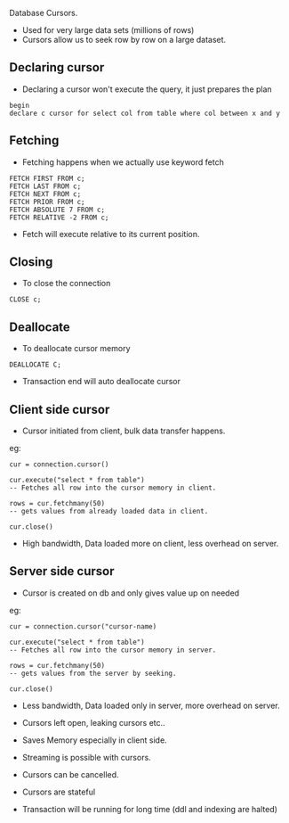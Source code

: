 Database Cursors.

- Used for very large data sets (millions of rows)
- Cursors allow us to seek row by row on a large dataset.

## Declaring cursor 
- Declaring a cursor won't execute the query, it just prepares the plan
  
```
begin
declare c cursor for select col from table where col between x and y

```
## Fetching

- Fetching happens when we actually use keyword fetch
```
FETCH FIRST FROM c;
FETCH LAST FROM c;
FETCH NEXT FROM c;
FETCH PRIOR FROM c;
FETCH ABSOLUTE 7 FROM c;
FETCH RELATIVE -2 FROM c;
```

- Fetch will execute relative to its current position.
  
## Closing
- To close the connection
```
CLOSE c;
```

## Deallocate
- To deallocate cursor memory
```
DEALLOCATE C;
```
- Transaction end will auto deallocate cursor


## Client side cursor
- Cursor initiated from client, bulk data transfer happens.

eg:
```
cur = connection.cursor()

cur.execute("select * from table")
-- Fetches all row into the cursor memory in client.

rows = cur.fetchmany(50)
-- gets values from already loaded data in client.

cur.close()
```
- High bandwidth, Data loaded more on client, less overhead on server.


## Server side cursor
- Cursor is created on db and only gives value up on needed

eg:
```
cur = connection.cursor("cursor-name)

cur.execute("select * from table")
-- Fetches all row into the cursor memory in server.

rows = cur.fetchmany(50)
-- gets values from the server by seeking.

cur.close()
```
- Less bandwidth, Data loaded only in server, more overhead on server.
- Cursors left open, leaking cursors etc..



- Saves Memory especially in client side.
- Streaming is possible with cursors.
- Cursors can be cancelled.

- Cursors are stateful
- Transaction will be running for long time (ddl and indexing are halted)